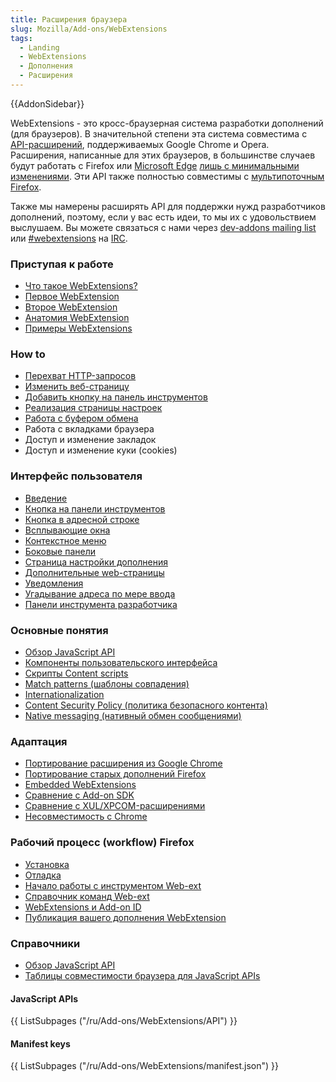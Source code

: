 ```yaml
---
title: Расширения браузера
slug: Mozilla/Add-ons/WebExtensions
tags:
  - Landing
  - WebExtensions
  - Дополнения
  - Расширения
---
```


{{AddonSidebar}}

WebExtensions - это кросс-браузерная система разработки дополнений (для браузеров). В значительной степени эта система совместима с [API-расширений](https://developer.chrome.com/extensions), поддерживаемых Google Chrome и Opera. Расширения, написанные для этих браузеров, в большинстве случаев будут работать с Firefox или [Microsoft Edge](https://developer.microsoft.com/en-us/microsoft-edge/platform/documentation/extensions/) [лишь с минимальными изменениями](/ru/Add-ons/WebExtensions/Porting_from_Google_Chrome). Эти API также полностью совместимы с [мультипоточным Firefox](/ru/Firefox/Multiprocess_Firefox).

Также мы намерены расширять API для поддержки нужд разработчиков дополнений, поэтому, если у вас есть идеи, то мы их с удовольствием выслушаем. Вы можете связаться с нами через [dev-addons mailing list](https://mail.mozilla.org/listinfo/dev-addons) или [#webextensions](irc://irc.mozilla.org/webextensions) на [IRC](https://wiki.mozilla.org/IRC).

### Приступая к работе

- [Что такое WebExtensions?](/ru/Add-ons/WebExtensions/What_are_WebExtensions)
- [Первое WebExtension](/ru/Add-ons/WebExtensions/Your_first_WebExtension)
- [Второе WebExtension](/ru/Add-ons/WebExtensions/Your_second_WebExtension)
- [Анатомия WebExtension](/ru/Add-ons/WebExtensions/Anatomy_of_a_WebExtension)
- [Примеры WebExtensions](/ru/Add-ons/WebExtensions/Examples)

### How to

- [Перехват HTTP-запросов](/ru/docs/Mozilla/Add-ons/WebExtensions/Intercept_HTTP_requests)
- [Изменить веб-страницу](/ru/docs/Mozilla/Add-ons/WebExtensions/Modify_a_web_page)
- [Добавить кнопку на панель инструментов](/ru/docs/Mozilla/Add-ons/WebExtensions/Add_a_button_to_the_toolbar)
- [Реализация страницы настроек](/ru/docs/Mozilla/Add-ons/WebExtensions/Implement_a_settings_page)
- [Работа с буфером обмена](/ru/docs/Mozilla/Add-ons/WebExtensions/Interact_with_the_clipboard)
- Работа с вкладками браузера
- Доступ и изменение закладок
- Доступ и изменение куки (cookies)

### Интерфейс пользователя

- [Введение](/ru/docs/Mozilla/Add-ons/WebExtensions/user_interface)
- [Кнопка на панели инструментов](/ru/docs/Mozilla/Add-ons/WebExtensions/user_interface/Browser_action)
- [Кнопка в адресной строке](/ru/docs/Mozilla/Add-ons/WebExtensions/user_interface/Page_actions)
- [Всплывающие окна](/ru/docs/Mozilla/Add-ons/WebExtensions/user_interface/Popups)
- [Контекстное меню](/ru/docs/Mozilla/Add-ons/WebExtensions/user_interface/Context_menu_items)
- [Боковые панели](/ru/docs/Mozilla/Add-ons/WebExtensions/user_interface/Sidebars)
- [Страница настройки дополнения](/ru/docs/Mozilla/Add-ons/WebExtensions/user_interface/Options_page)
- [Дополнительные web-страницы](/ru/docs/Mozilla/Add-ons/WebExtensions/user_interface/Bundled_web_pages)
- [Уведомления](/ru/docs/Mozilla/Add-ons/WebExtensions/user_interface/Notifications)
- [Угадывание адреса по мере ввода](/ru/docs/Mozilla/Add-ons/WebExtensions/user_interface/Omnibox)
- [Панели инструмента разработчика](/ru/docs/Mozilla/Add-ons/WebExtensions/user_interface/devtools_panels)

### Основные понятия

- [Обзор JavaScript API](/ru/docs/Mozilla/Add-ons/WebExtensions/API)
- [Компоненты пользовательского интерфейса](/ru/docs/Mozilla/Add-ons/WebExtensions/User_interface_components)
- [Скрипты Content scripts](/ru/Add-ons/WebExtensions/Content_scripts)
- [Match patterns (шаблоны совпадения)](/ru/Add-ons/WebExtensions/Match_patterns)
- [Internationalization](/ru/docs/Mozilla/Add-ons/WebExtensions/Internationalization)
- [Content Security Policy (политика безопасного контента)](/ru/docs/Mozilla/Add-ons/WebExtensions/Content_Security_Policy)
- [Native messaging (нативный обмен сообщениями)](/ru/docs/Mozilla/Add-ons/WebExtensions/Native_messaging)

### Адаптация

- [Портирование расширения из Google Chrome](/ru/Add-ons/WebExtensions/Porting_from_Google_Chrome)
- [Портирование старых дополнений Firefox](/ru/docs/Mozilla/Add-ons/WebExtensions/Porting_a_legacy_Firefox_add-on)
- [Embedded WebExtensions](/ru/docs/Mozilla/Add-ons/WebExtensions/Embedded_WebExtensions)
- [Сравнение с Add-on SDK](/ru/docs/Mozilla/Add-ons/WebExtensions/Comparison_with_the_Add-on_SDK)
- [Сравнение с XUL/XPCOM-расширениями](/ru/docs/Mozilla/Add-ons/WebExtensions/Comparison_with_XUL_XPCOM_extensions)
- [Несовместимость с Chrome](/ru/docs/Mozilla/Add-ons/WebExtensions/Chrome_incompatibilities)

### Рабочий процесс (workflow) Firefox

- [Установка](/en-US/Add-ons/WebExtensions/Temporary_Installation_in_Firefox)
- [Отладка](/ru/Add-ons/WebExtensions/Debugging)
- [Начало работы с инструментом Web-ext](/ru/docs/Mozilla/Add-ons/WebExtensions/Getting_started_with_web-ext)
- [Справочник команд Web-ext](/ru/docs/Mozilla/Add-ons/WebExtensions/web-ext_command_reference)
- [WebExtensions и Add-on ID](/ru/docs/Mozilla/Add-ons/WebExtensions/WebExtensions_and_the_Add-on_ID)
- [Публикация вашего дополнения WebExtension](/ru/docs/Mozilla/Add-ons/WebExtensions/Publishing_your_WebExtension)

### Справочники

- [Обзор JavaScript API](/ru/docs/Mozilla/Add-ons/WebExtensions/API)
- [Таблицы совместимости браузера для JavaScript APIs](/ru/Add-ons/WebExtensions/Browser_support_for_JavaScript_APIs)

#### JavaScript APIs

{{ ListSubpages ("/ru/Add-ons/WebExtensions/API") }}

#### Manifest keys

{{ ListSubpages ("/ru/Add-ons/WebExtensions/manifest.json") }}
